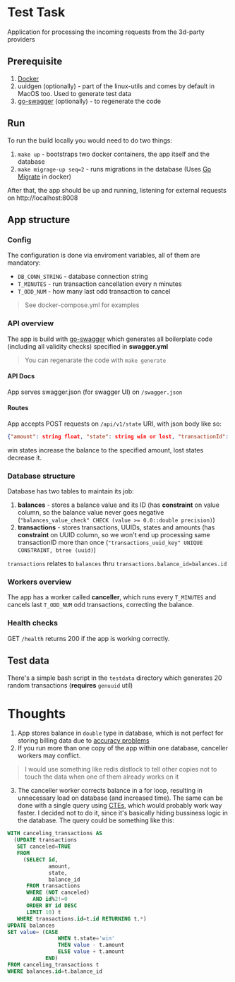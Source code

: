 # Test Task

Application for processing the incoming requests from the 3d-party providers 

## Prerequisite
1. [Docker](https://www.docker.com/get-started)
2. uuidgen (optionally) - part of the linux-utils and comes by default in MacOS too. Used to generate test data
3. [go-swagger](https://github.com/go-swagger/go-swagger) (optionally) - to regenerate the code

## Run
To run the build locally you would need to do two things:

1. `make up` - bootstraps two docker containers, the app itself and the database
2. `make migrage-up seq=2` - runs migrations in the database (Uses [Go Migrate](https://github.com/golang-migrate/migrate/pulse) in docker)

After that, the app should be up and running, listening for external requests on http://localhost:8008

## App structure
### Config
The configuration is done via enviroment variables, all of them are mandatory:
* `DB_CONN_STRING` - database connection string
* `T_MINUTES` - run transaction cancellation every n minutes
* `T_ODD_NUM` - how many last odd transaction to cancel
> See docker-compose.yml for examples

### API overview
The app is build with [go-swagger](https://github.com/go-swagger/go-swagger) which generates all boilerplate code (including all validity checks) specified in **swagger.yml**
> You can regenarate the code with `make generate`

#### API Docs
App serves swagger.json (for swagger UI) on `/swagger.json`

#### Routes
App accepts POST requests on `/api/v1/state` URI, with json body like so:
```json
{"amount": string float, "state": string win or lost, "transactionId": string UUID}
```
win states increase the balance to the specified amount, lost states decrease it. 

### Database structure
Database has two tables to maintain its job:
1. **balances** - stores a balance value and its ID (has **constraint** on value column, so the balance value never goes negative (`"balances_value_check" CHECK (value >= 0.0::double precision)`)
2. **transactions** - stores transactions, UUIDs, states and amounts (has **constraint** on UUID column, so we won't end up processing same transactionID more than once (`"transactions_uuid_key" UNIQUE CONSTRAINT, btree (uuid)`)

`transactions` relates to `balances` thru `transactions.balance_id=balances.id`

### Workers overview
The app has a worker called **canceller**, which runs every `T_MINUTES` and cancels last `T_ODD_NUM` odd transactions, correcting the balance.

### Health checks
GET `/health` returns 200 if the app is working correctly.

## Test data
There's a simple bash script in the `testdata` directory which generates 20 random transactions (**requires** `genuuid` util)

# Thoughts 
1. App stores balance in `double` type in database, which is not perfect for storing billing data due to [accuracy problems](https://en.wikipedia.org/wiki/Floating-point_arithmetic#Accuracy_problems)
2. If you run more than one copy of the app within one database, canceller workers may conflict. 
> I would use something like redis distlock to tell other copies not to touch the data when one of them already works on it

3. The canceller worker corrects balance in a for loop, resulting in unnecessary load on database (and increased time). The same can be done with a single query using [CTEs](https://www.postgresql.org/docs/11/queries-with.html), which would probably work way faster. I decided not to do it, since it's basically hiding bussiness logic in the database. The query could be something like this:
```sql
WITH canceling_transactions AS
  (UPDATE transactions
   SET canceled=TRUE
   FROM
     (SELECT id,
             amount,
             state,
             balance_id
      FROM transactions
      WHERE (NOT canceled)
        AND id%2!=0
      ORDER BY id DESC
      LIMIT 10) t
   WHERE transactions.id=t.id RETURNING t.*)
UPDATE balances
SET value= (CASE
                WHEN t.state='win'
                THEN value - t.amount
                ELSE value + t.amount
            END)
FROM canceling_transactions t
WHERE balances.id=t.balance_id
```